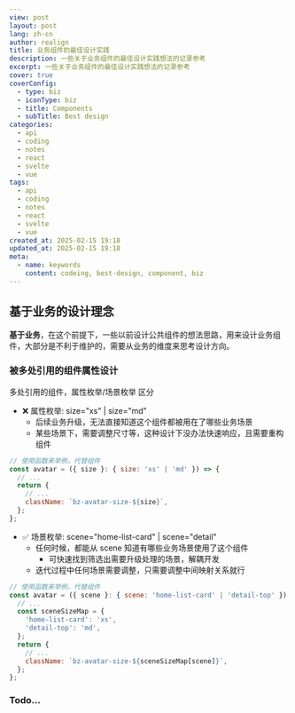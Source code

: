 ```yaml
---
view: post
layout: post
lang: zh-cn
author: realign
title: 业务组件的最佳设计实践
description: 一些关于业务组件的最佳设计实践想法的记录参考
excerpt: 一些关于业务组件的最佳设计实践想法的记录参考
cover: true
coverConfig:
  - type: biz
  - iconType: biz
  - title: Components
  - subTitle: Best design
categories:
  - api
  - coding
  - notes
  - react
  - svelte
  - vue
tags:
  - api
  - coding
  - notes
  - react
  - svelte
  - vue
created_at: 2025-02-15 19:18
updated_at: 2025-02-15 19:18
meta:
  - name: keywords
    content: codeing, best-design, component, biz
---
```


## 基于业务的设计理念

**基于业务**，在这个前提下，一些以前设计公共组件的想法思路，用来设计业务组件，大部分是不利于维护的，需要从业务的维度来思考设计方向。

### 被多处引用的组件属性设计

多处引用的组件，属性枚举/场景枚举 区分

- ❌ 属性枚举: size="xs" | size="md"
  - 后续业务升级，无法直接知道这个组件都被用在了哪些业务场景
  - 某些场景下，需要调整尺寸等，这种设计下没办法快速响应，且需要重构组件

```js
// 使用函数来举例，代替组件
const avatar = ({ size }: { size: 'xs' | 'md' }) => {
  // ...
  return {
    // ...
    className: `bz-avatar-size-${size}`,
  };
};
```

- ✅ 场景枚举: scene="home-list-card" | scene="detail"
  - 任何时候，都能从 scene 知道有哪些业务场景使用了这个组件
    - 可快速找到筛选出需要升级处理的场景，解耦开发
  - 迭代过程中任何场景需要调整，只需要调整中间映射关系就行

```js
// 使用函数来举例，代替组件
const avatar = ({ scene }: { scene: 'home-list-card' | 'detail-top' }) => {
  // ...
  const sceneSizeMap = {
    'home-list-card': 'xs',
    'detail-top': 'md',
  };
  return {
    // ...
    className: `bz-avatar-size-${sceneSizeMap[scene]}`,
  };
};
```

### Todo...
